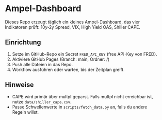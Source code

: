 
# Ampel-Dashboard


Dieses Repo erzeugt täglich ein kleines Ampel-Dashboard, das vier Indikatoren prüft: 10y-2y Spread, VIX, High Yield OAS, Shiller CAPE.


## Einrichtung
1. Setze im GitHub-Repo ein Secret `FRED_API_KEY` (free API-Key von FRED).
2. Aktiviere GitHub Pages (Branch: main, Ordner: /)
3. Push alle Dateien in das Repo.
4. Workflow ausführen oder warten, bis der Zeitplan greift.


## Hinweise
- CAPE wird primär über multpl geparst. Falls multpl nicht erreichbar ist, nutze `data/shiller_cape.csv`.
- Passe Schwellenwerte in `scripts/fetch_data.py` an, falls du andere Regeln willst.
